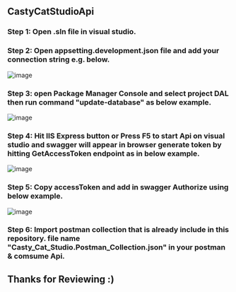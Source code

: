## CastyCatStudioApi

### Step 1: Open .sln file in visual studio.

### Step 2: Open appsetting.development.json file and add your connection string e.g. below.
![image](https://github.com/9mejee/CastyCatStudioApi/assets/47542432/f54f38e4-4ecf-46bd-aadb-c3c5998e595f)

### Step 3: open Package Manager Console and select project DAL then run command "update-database" as below example.
![image](https://github.com/9mejee/CastyCatStudioApi/assets/47542432/81d1d7d8-ab31-4f30-9881-a70b8834577b)

### Step 4: Hit IIS Express button or Press F5 to start Api on visual studio and swagger will appear in browser generate token by hitting GetAccessToken endpoint as in below example.
![image](https://github.com/9mejee/CastyCatStudioApi/assets/47542432/2ee79989-0fa5-4705-bc1e-968f7ead45bf)

### Step 5: Copy accessToken and add in swagger Authorize using below example.
![image](https://github.com/9mejee/CastyCatStudioApi/assets/47542432/0a44fb0b-57c4-49cf-a36a-0950a2091689)

### Step 6: Import postman collection that is already include in this repository. file name "Casty_Cat_Studio.Postman_Collection.json" in your postman & comsume Api.

## Thanks for Reviewing :)



